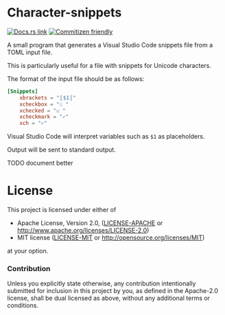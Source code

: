 # Character-snippets

[![Docs.rs link](https://docs.rs/character-snippets/badge.svg)](https://docs.rs/character-snippets)
[![Commitizen friendly](https://img.shields.io/badge/commitizen-friendly-brightgreen.svg)](http://commitizen.github.io/cz-cli/)

A small program that generates a Visual Studio Code snippets file from a TOML input file.

This is particularly useful for a file with snippets for Unicode characters.

The format of the input file should be as follows:

```toml
[Snippets]
    xbrackets = "〚$1〛"
    xcheckbox = "☐ "
    xchecked = "☑ "
    xcheckmark = "✓"
    xch = "✓"
```

Visual Studio Code will interpret variables such as `$1` as placeholders.

Output will be sent to standard output.

TODO document better

# License

This project is licensed under either of

 * Apache License, Version 2.0, ([LICENSE-APACHE](LICENSE-APACHE) or
   http://www.apache.org/licenses/LICENSE-2.0)
 * MIT license ([LICENSE-MIT](LICENSE-MIT) or
   http://opensource.org/licenses/MIT)

at your option.

### Contribution

Unless you explicitly state otherwise, any contribution intentionally submitted
for inclusion in this project by you, as defined in the Apache-2.0 license, shall be
dual licensed as above, without any additional terms or conditions.
